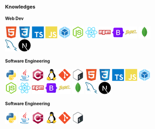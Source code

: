 ### Knowledges
#### Web Dev
<img src="html5-original.svg" alt="HTML" width=40/> <!-- HTML5 - CSS3 --> <img src="css3-original.svg" alt="CSS" width=40/> <!-- CSS3 - Typescript --> <img src="typescript-original.svg" alt="Typescript" width=40/> <!-- Typescript - Javascript --> <img src="javascript-plain.svg" alt="Javascript" width=40/> <!-- Javascript - Webpack --> <img src="webpack-original.svg" alt="webpack" width=40/> <!-- Webpack - NodeJS --> <img src="nodejs-original.svg" alt="node" width=40/> <!-- NodeJS - ReactJS --> <img src="react-original.svg" alt="reactjs" width=40/> <!-- ReactJS - NPM --> <img src="npm-original-wordmark.svg" alt="npmjs" width=40 /> <!-- NPM - Bootstrap --> <img src="bootstrap-original.svg" alt="Bootstrap" width=40/> <!-- Bootstrap - BabelJS --> <img src="babel-original.svg" alt="babeljs" width=40/> <!-- BabelJS - MongoDB --> <!-- NextJS - MongoDB --> <img src="mongodb-original.svg" alt="MongoDB" width=40/> <!-- MongoDB - MySQL --> <img src="mysql-original.svg" alt="mysql" width=40 /> <!-- MySQL - NextJS --> <img src="nextjs-original.svg" alt="NextJS" width=40/>
#### Software Engineering
<img src="python-original.svg" alt="python" width=40/> <!-- Python - Java --> <img src="java-original.svg" alt="Java" width=40/> <!-- Java - C++ --> <img src="cplusplus-original.svg" alt="C++" width=40/> <!-- C++ - Linux --> <img src="linux-original.svg" alt="Linux" width=40/> <!-- Linux - Git --> <img src="git-original.svg" alt="Git" width=40/> <!-- Git - Bash --> <img src="bash-original.svg" alt="Bash" width=40/>
<img src="html5-original.svg" alt="HTML" width=40/> <!-- HTML5 - CSS3 --> <img src="css3-original.svg" alt="CSS" width=40/> <!-- CSS3 - Typescript --> <img src="typescript-original.svg" alt="Typescript" width=40/> <!-- Typescript - Javascript --> <img src="javascript-plain.svg" alt="Javascript" width=40/> <!-- Javascript - Webpack --> <img src="webpack-original.svg" alt="webpack" width=40/> <!-- Webpack - NodeJS --> <img src="nodejs-original.svg" alt="node" width=40/> <!-- NodeJS - ReactJS --> <img src="react-original.svg" alt="reactjs" width=40/> <!-- ReactJS - NPM --> <img src="npm-original-wordmark.svg" alt="npmjs" width=40 /> <!-- NPM - Bootstrap --> <img src="bootstrap-original.svg" alt="Bootstrap" width=40/> <!-- Bootstrap - BabelJS --> <img src="babel-original.svg" alt="babeljs" width=40/> <!-- BabelJS - MongoDB --> <!-- NextJS - MongoDB --> <img src="mongodb-original.svg" alt="MongoDB" width=40/> <!-- MongoDB - MySQL --> <img src="mysql-original.svg" alt="mysql" width=40 /> <!-- MySQL - NextJS --> <img src="nextjs-original.svg" alt="NextJS" width=40/>
#### Software Engineering
<img src="python-original.svg" alt="python" width=40/> <!-- Python - Java --> <img src="java-original.svg" alt="Java" width=40/> <!-- Java - C++ --> <img src="cplusplus-original.svg" alt="C++" width=40/> <!-- C++ - Linux --> <img src="linux-original.svg" alt="Linux" width=40/> <!-- Linux - Git --> <img src="git-original.svg" alt="Git" width=40/> <!-- Git - Bash --> <img src="bash-original.svg" alt="Bash" width=40/>
